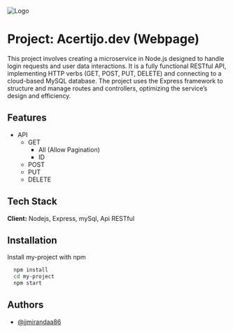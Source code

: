 ![Logo](https://tesaliacbc.com/wp-content/uploads/2018/02/tesalia-cbc-logo.png)

# Project: Acertijo.dev (Webpage)

This project involves creating a microservice in Node.js designed to handle login requests and user data interactions. It is a fully functional RESTful API, implementing HTTP verbs (GET, POST, PUT, DELETE) and connecting to a cloud-based MySQL database. The project uses the Express framework to structure and manage routes and controllers, optimizing the service’s design and efficiency.

## Features

- API
  - GET
    - All (Allow Pagination)
    - ID
  - POST
  - PUT
  - DELETE

## Tech Stack

**Client:** Nodejs, Express, mySql, Api RESTful

## Installation

Install my-project with npm

```bash
  npm install
  cd my-project
  npm start
```

## Authors

- [@jjmirandaa86](https://www.acertijo.dev)
